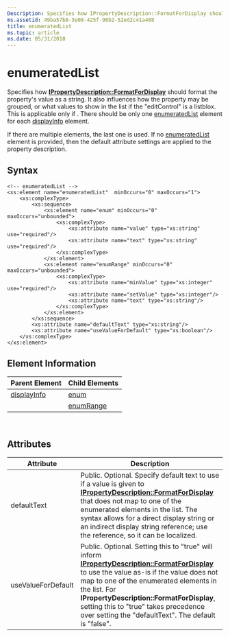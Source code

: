 ```yaml
---
Description: Specifies how IPropertyDescription::FormatForDisplay should format the property's value as a string.
ms.assetid: 49ba57b8-3e08-425f-98b2-52ed2c41a488
title: enumeratedList
ms.topic: article
ms.date: 05/31/2018
---
```


# enumeratedList

Specifies how [**IPropertyDescription::FormatForDisplay**](/windows/win32/api/propsys/nf-propsys-ipropertydescription-formatfordisplay) should format the property's value as a string. It also influences how the property may be grouped, or what values to show in the list if the "editControl" is a listblox. This is applicable only if <displayInfo displayType="Enumerated">. There should be only one [enumeratedList]() element for each [displayInfo](./propdesc-schema-displayinfo.md) element.

If there are multiple elements, the last one is used. If no [enumeratedList]() element is provided, then the default attribute settings are applied to the property description.

## Syntax


```
<!-- enumeratedList -->
<xs:element name="enumeratedList"  minOccurs="0" maxOccurs="1">
    <xs:complexType>
        <xs:sequence>
            <xs:element name="enum" minOccurs="0" maxOccurs="unbounded">
                <xs:complexType>
                    <xs:attribute name="value" type="xs:string" use="required"/>
                    <xs:attribute name="text" type="xs:string" use="required"/>
                </xs:complexType>
            </xs:element>
            <xs:element name="enumRange" minOccurs="0" maxOccurs="unbounded">
                <xs:complexType>
                    <xs:attribute name="minValue" type="xs:integer" use="required"/>
                    <xs:attribute name="setValue" type="xs:integer"/>
                    <xs:attribute name="text" type="xs:string"/>
                </xs:complexType>
            </xs:element>
        </xs:sequence>
        <xs:attribute name="defaultText" type="xs:string"/>
        <xs:attribute name="useValueForDefault" type="xs:boolean"/>
    </xs:complexType>
</xs:element>
```



## Element Information



| Parent Element                                   | Child Elements                               |
|--------------------------------------------------|----------------------------------------------|
| [displayInfo](./propdesc-schema-displayinfo.md) | [enum](./propdesc-schema-enum.md)           |
|                                                  | [enumRange](./propdesc-schema-enumrange.md) |



 

## Attributes



| Attribute          | Description                                                                                                                                                                                                                                                                                                                                                                                    |
|--------------------|------------------------------------------------------------------------------------------------------------------------------------------------------------------------------------------------------------------------------------------------------------------------------------------------------------------------------------------------------------------------------------------------|
| defaultText        | Public. Optional. Specify default text to use if a value is given to [**IPropertyDescription::FormatForDisplay**](/windows/win32/api/propsys/nf-propsys-ipropertydescription-formatfordisplay) that does not map to one of the enumerated elements in the list. The syntax allows for a direct display string or an indirect display string reference; use the reference, so it can be localized.                              |
| useValueForDefault | Public. Optional. Setting this to "true" will inform [**IPropertyDescription::FormatForDisplay**](/windows/win32/api/propsys/nf-propsys-ipropertydescription-formatfordisplay) to use the value as-is if the value does not map to one of the enumerated elements in the list. For **IPropertyDescription::FormatForDisplay**, setting this to "true" takes precedence over setting the "defaultText". The default is "false". |



 

 

 